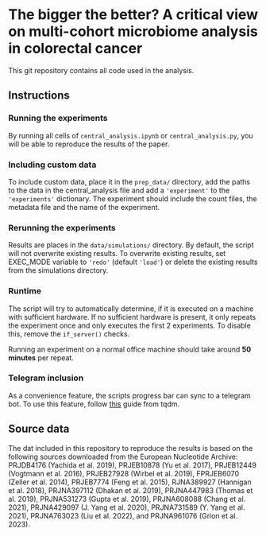 # The bigger the better? A critical view on multi-cohort microbiome analysis in colorectal cancer

This git repository contains all code used in the analysis. 

## Instructions
### Running the experiments
By running all cells of `central_analysis.ipynb` or `central_analysis.py`, you will be able to reproduce the results of the paper. 

### Including custom data
To include custom data, place it in the `prep_data/` directory, add the paths to the data in the central_analysis file and add a `'experiment'` to the `'experiments'` dictionary. The experiment should include the count files, the metadata file and the name of the experiment.

### Rerunning the experiments
Results are places in the `data/simulations/` directory. By default, the script will not overwrite existing results. To overwrite existing results, set EXEC_MODE variable to `'redo'` (default `'load'`) or delete the existing results from the simulations directory.

### Runtime
The script will try to automatically determine, if it is executed on a machine with sufficient hardware. If no sufficient hardware is present, it only repeats the experiment once and only executes the first 2 experiments. To disable this, remove the `if_server()` checks. 

Running an experiment on a normal office machine should take around **50 minutes** per repeat. 

### Telegram inclusion
As a convenience feature, the scripts progress bar can sync to a telegram bot. To use this feature, follow [this](https://tqdm.github.io/docs/contrib.telegram/) guide from tqdm.

## Source data
The dat included in this repository to reproduce the results is based on the following sources downloaded from the European Nucleotide Archive: PRJDB4176 (Yachida et al. 2019), PRJEB10878 (Yu et al. 2017), PRJEB12449 (Vogtmann et al. 2016), PRJEB27928 (Wirbel et al. 2019), FPRJEB6070 (Zeller et al. 2014), PRJEB7774 (Feng et al. 2015), RJNA389927 (Hannigan et al. 2018), PRJNA397112 (Dhakan et al. 2019), PRJNA447983 (Thomas et al. 2019), PRJNA531273 (Gupta et al. 2019), PRJNA608088 (Chang et al. 2021), PRJNA429097 (J. Yang et al. 2020), PRJNA731589 (Y. Yang et al. 2021), PRJNA763023 (Liu et al. 2022), and PRJNA961076 (Grion et al. 2023).